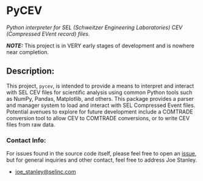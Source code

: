 # PyCEV
*Python interpreter for SEL (Schweitzer Engineering Laboratories) CEV (Compressed EVent record) files.*

***NOTE:*** This project is in VERY early stages of development and is nowhere near completion.

## Description:
This project, `pycev`, is intended to provide a means to interpret and interact with SEL CEV files for scientific
analysis using common Python tools such as NumPy, Pandas, Matplotlib, and others. This package provides
a parser and manager system to load and interact with SEL Compressed Event files. Potential avenues to
explore for future development include a COMTRADE conversion tool to allow CEV to COMTRADE conversions,
or to write CEV files from raw data.

### Contact Info:
For issues found in the source code itself, please feel free to open an
[issue](https://github.com/engineerjoe440/pycev/issues), but for general inquiries
and other contact, feel free to address Joe Stanley.

- [joe_stanley@selinc.com](mailto:joe_stanley@selinc.com)
